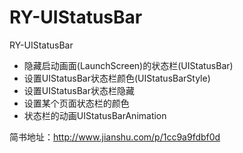 # RY-UIStatusBar
RY-UIStatusBar

* 隐藏启动画面(LaunchScreen)的状态栏(UIStatusBar)
* 设置UIStatusBar状态栏颜色(UIStatusBarStyle) 
* 设置UIStatusBar状态栏隐藏
* 设置某个页面状态栏的颜色
* 状态栏的动画UIStatusBarAnimation

简书地址：http://www.jianshu.com/p/1cc9a9fdbf0d
